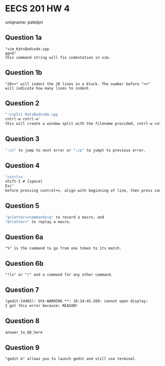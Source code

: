 # EECS 201 HW 4
uniqname:  patelpri

## Question 1a
``` 1a
"vim KatsBadcode.cpp
gg=G" 
this command string will fix indentation in vim.
```

## Question 1b
``` 1b
"20>>" will indent the 20 lines in a block. The number before ">>" will indicate how many lines to indent.
```

## Question 2
``` 2
":vsplit KatsBadcode.cpp
cntrl-w cntrl-w"
this will create a window split with the filename provided, cntrl-w cntrl-w will cycle between the two windows.
```

## Question 3
``` 3
":cn" to jump to next error or ":cp" to jumpt to previous error.
```

## Question 4
``` 4
"cntrl+v
shift-I # [space]
Esc"
before pressing control+v, align with beginning of line, then press control+v and go to the last line needed to be commented and pressing shift-I#[space] and then Esc.
```

## Question 5
``` 5
"q<letter><commands>q" to record a macro, and
"@<letter>" to replay a macro.
```

## Question 6a
``` 6a
"%" is the command to go from one token to its match.
```

## Question 6b
``` 6b
"!ls" or "!" and a command for any other command.
```

## Question 7
``` 7
(gedit:14465): Gtk-WARNING **: 16:14:45.289: cannot open display:
I got this error because: REASON!
```

## Question 8
``` 8
answer_to_Q8_here
```

## Question 9
``` 9
"gedit &" allows you to launch gedit and still use terminal.
```
